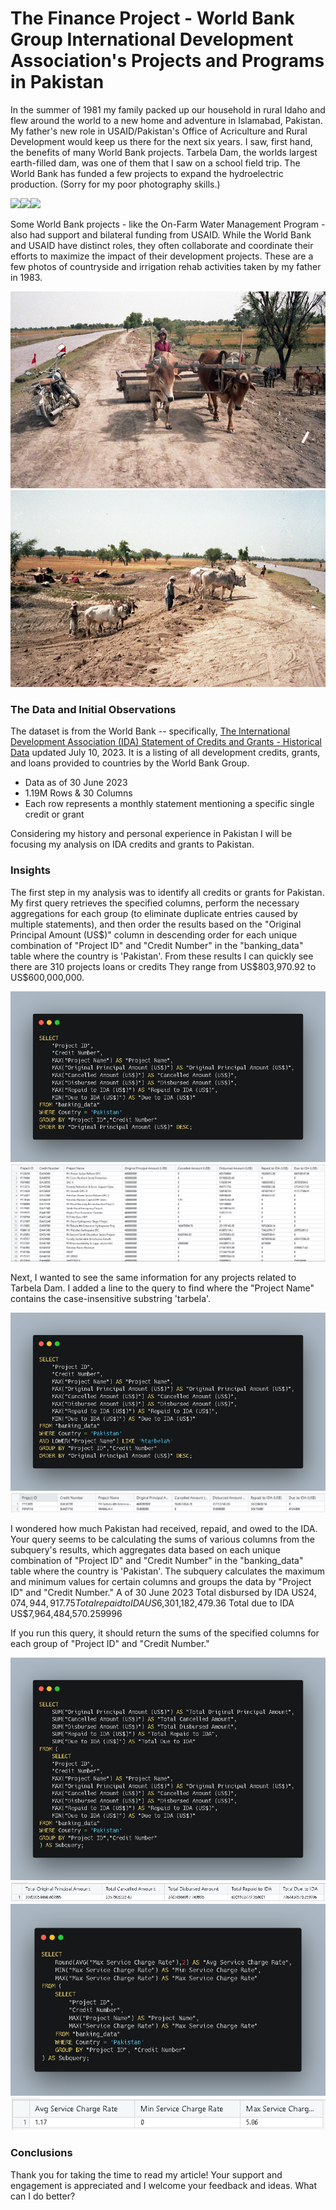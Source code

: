# The Finance Project - World Bank Group International Development Association's Projects and Programs in Pakistan


In the summer of 1981 my family packed up our household in rural Idaho and flew around the world to a new home and adventure in Islamabad, Pakistan. My father's new role in USAID/Pakistan's Office of Acriculture and Rural Development would keep us there for the next six years. I saw, first hand, the benefits of many World Bank projects. Tarbela Dam, the worlds largest earth-filled dam, was one of them that I saw on a school field trip. The World Bank has funded a few projects to expand the hydroelectric production. (Sorry for my poor photography skills.)  

<img src="images/bankingtarbelafill.tif?raw=true"/><img src="images/bankingtarbelaspillway.tif?raw=true"/><img src="images/bankingtarbelagates.tif?raw=true"/>

Some World Bank projects - like the On-Farm Water Management Program - also had support and bilateral funding from USAID. While the World Bank and USAID have distinct roles, they often collaborate and coordinate their efforts to maximize the impact of their development projects. These are a few photos of countryside and irrigation rehab activities taken by my father in 1983.

<img src="images/bankingprojectroller.tif?raw=true"/><img src="images/bankingprojectscrapers.tif?raw=true"/>


### The Data and Initial Observations

The dataset is from the World Bank -- specifically, [The International Development Association (IDA) Statement of Credits and Grants - Historical Data](/tdhttps://finances.worldbank.org/Loans-and-Credits/IDA-Statement-Of-Credits-and-Grants-Historical-Dat/tdwh-3krx) updated July 10, 2023. It is a listing of all development credits, grants, and loans provided to countries by the World Bank Group. 
- Data as of 30 June 2023
- 1.19M Rows & 30 Columns
- Each row represents a monthly statement mentioning a specific single credit or grant

Considering my history and personal experience in Pakistan I will be focusing my analysis on IDA credits and grants to Pakistan.

### Insights
The first step in my analysis was to identify all credits or grants for Pakistan. My first query retrieves the specified columns, perform the necessary aggregations for each group (to eliminate duplicate entries caused by multiple statements), and then order the results based on the "Original Principal Amount (US$)" column in descending order for each unique combination of "Project ID" and "Credit Number" in the "banking_data" table where the country is 'Pakistan'.
From these results I can quickly see there are 310 projects loans or credits
They range from US$803,970.92 to US$600,000,000.

<img src="images/q-listedprojectcredits.png?raw=true"/>
<img src="images/qr-listedprojectcredits.png?raw=true"/>

Next, I wanted to see the same information for any projects related to Tarbela Dam. I added a line to the query to find where the "Project Name" contains the case-insensitive substring 'tarbela'.

<img src="images/q-tarbelalist.png?raw=true"/>
<img src="images/qr-tarbelalist.png?raw=true"/>

I wondered how much Pakistan had received, repaid, and owed to the IDA.
Your query seems to be calculating the sums of various columns from the subquery's results, which aggregates data based on each unique combination of "Project ID" and "Credit Number" in the "banking_data" table where the country is 'Pakistan'. The subquery calculates the maximum and minimum values for certain columns and groups the data by "Project ID" and "Credit Number."
A of 30 June 2023
Total disbursed by IDA US$24,074,944,917.75	
Total repaid to IDA US$6,301,182,479.36	
Total due to IDA US$7,964,484,570.259996

If you run this query, it should return the sums of the specified columns for each group of "Project ID" and "Credit Number."

<img src="images/q-sumlistedprojectcredits.png?raw=true"/>
<img src="images/qr-sumlistedprojectcredits.png?raw=true"/>

<img src="images/q-avgminmaxservicecharge.png?raw=true"/>
<img src="images/qr-avgminmaxservicecharge.png?raw=true"/>


### Conclusions


Thank you for taking the time to read my article! Your support and engagement is appreciated and I welcome your feedback and ideas. What can I do better?
